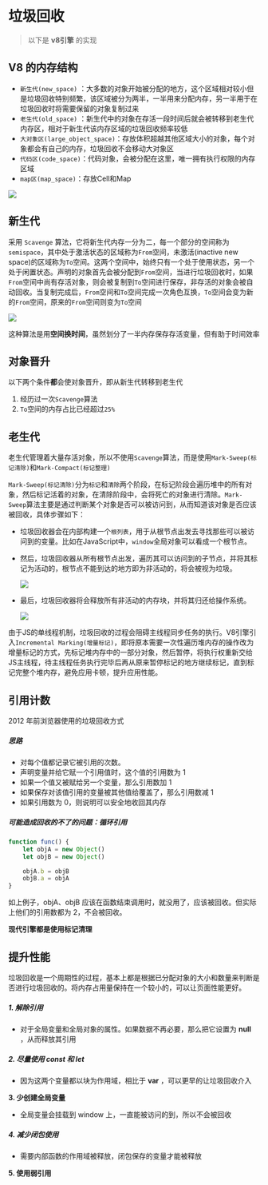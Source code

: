 # 垃圾回收

> 以下是 **v8引擎** 的实现

## V8 的内存结构

- `新生代(new_space)` ：大多数的对象开始被分配的地方，这个区域相对较小但是垃圾回收特别频繁，该区域被分为两半，一半用来分配内存，另一半用于在垃圾回收时将需要保留的对象复制过来
- `老生代(old_space)` ：新生代中的对象在存活一段时间后就会被转移到老生代内存区，相对于新生代该内存区域的垃圾回收频率较低
- `大对象区(large_object_space)`：存放体积超越其他区域大小的对象，每个对象都会有自己的内存，垃圾回收不会移动大对象区
- `代码区(code_space)`：代码对象，会被分配在这里，唯一拥有执行权限的内存区域
- `map区(map_space)`：存放Cell和Map

![](https://cdn.jsdelivr.net/gh/kingmusi/blogImages/img/202204012035146.png)

## 新生代

采用 `Scavenge` 算法，它将新生代内存一分为二，每一个部分的空间称为`semispace`，其中处于激活状态的区域称为`From`空间，未激活(inactive new space)的区域称为`To`空间。这两个空间中，始终只有一个处于使用状态，另一个处于闲置状态。声明的对象首先会被分配到`From`空间，当进行垃圾回收时，如果`From`空间中尚有存活对象，则会被复制到`To`空间进行保存，非存活的对象会被自动回收。当复制完成后，`From`空间和`To`空间完成一次角色互换，`To`空间会变为新的`From`空间，原来的`From`空间则变为`To`空间

![](https://cdn.jsdelivr.net/gh/kingmusi/blogImages/img/202204012059446.png)

这种算法是用**空间换时间**，虽然划分了一半内存保存存活变量，但有助于时间效率

## 对象晋升

以下两个条件**都**会使对象晋升，即从新生代转移到老生代

1. 经历过一次`Scavenge`算法
2. `To`空间的内存占比已经超过`25%`

## 老生代

老生代管理着大量存活对象，所以不使用`Scavenge`算法，而是使用`Mark-Sweep(标记清除)`和`Mark-Compact(标记整理)`

`Mark-Sweep(标记清除)`分为`标记`和`清除`两个阶段，在标记阶段会遍历堆中的所有对象，然后标记活着的对象，在清除阶段中，会将死亡的对象进行清除。`Mark-Sweep`算法主要是通过判断某个对象是否可以被访问到，从而知道该对象是否应该被回收，具体步骤如下：

- 垃圾回收器会在内部构建一个`根列表`，用于从根节点出发去寻找那些可以被访问到的变量。比如在JavaScript中，`window`全局对象可以看成一个根节点。

- 然后，垃圾回收器从所有根节点出发，遍历其可以访问到的子节点，并将其标记为活动的，根节点不能到达的地方即为非活动的，将会被视为垃圾。

  ![](https://cdn.jsdelivr.net/gh/kingmusi/blogImages/img/20210422192831.png)

- 最后，垃圾回收器将会释放所有非活动的内存块，并将其归还给操作系统。

  ![](https://cdn.jsdelivr.net/gh/kingmusi/blogImages/img/20210422192901.png)

由于JS的单线程机制，垃圾回收的过程会阻碍主线程同步任务的执行。V8引擎引入`Incremental Marking(增量标记)`，即将原本需要一次性遍历堆内存的操作改为增量标记的方式，先标记堆内存中的一部分对象，然后暂停，将执行权重新交给JS主线程，待主线程任务执行完毕后再从原来暂停标记的地方继续标记，直到标记完整个堆内存，避免应用卡顿，提升应用性能。

## 引用计数

2012 年前浏览器使用的垃圾回收方式

##### 思路

- 对每个值都记录它被引用的次数。
- 声明变量并给它赋一个引用值时，这个值的引用数为 1
- 如果一个值又被赋给另一个变量，那么引用数加 1
- 如果保存对该值引用的变量被其他值给覆盖了，那么引用数减 1
- 如果引用数为 0，则说明可以安全地收回其内存

##### 可能造成回收的不了的问题：循环引用

```js
function func() {
    let objA = new Object()
    let objB = new Object()

    objA.b = objB
    objB.a = objA
}
```

如上例子，objA、objB 应该在函数结束调用时，就没用了，应该被回收。但实际上他们的引用数都为 2，不会被回收。

**现代引擎都是使用标记清理**

## 提升性能

垃圾回收是一个周期性的过程，基本上都是根据已分配对象的大小和数量来判断是否进行垃圾回收的。将内存占用量保持在一个较小的，可以让页面性能更好。

##### 1. 解除引用

- 对于全局变量和全局对象的属性。如果数据不再必要，那么把它设置为 **null** ，从而释放其引用

##### 2. 尽量使用 const 和 let

- 因为这两个变量都以块为作用域，相比于 **var** ，可以更早的让垃圾回收介入

**3. 少创建全局变量**

- 全局变量会挂载到 window 上，一直能被访问的到，所以不会被回收

##### 4. 减少闭包使用

- 需要内部函数的作用域被释放，闭包保存的变量才能被释放

**5. 使用弱引用**





